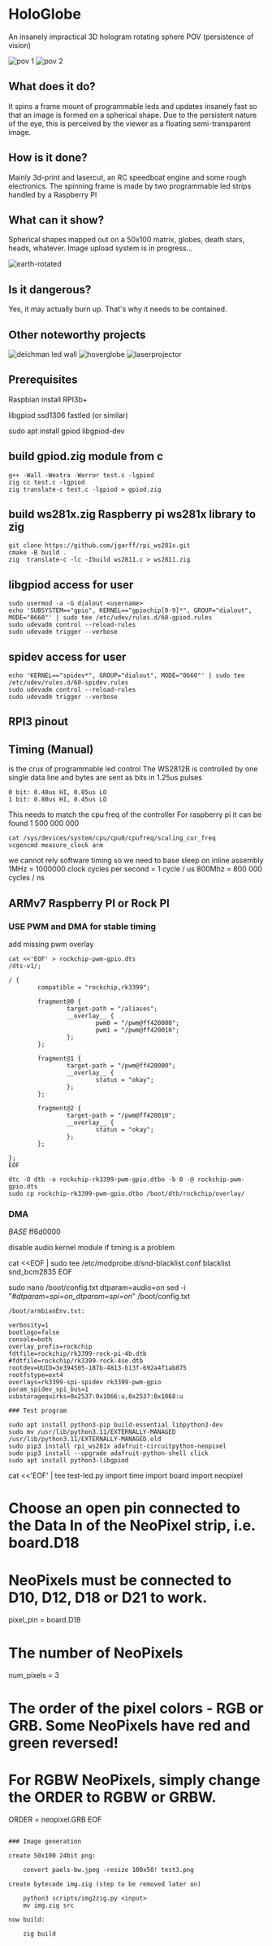 # HoloGlobe

An insanely impractical 3D hologram rotating sphere POV (persistence of vision)

![pov 1](images/pov-globe-1.png)
![pov 2](images/pov-globe-2.png)

## What does it do?

It spins a frame mount of programmable leds and updates insanely fast so that an image
is formed on a spherical shape. Due to the persistent nature of the eye, this is perceived
by the viewer as a floating semi-transparent image.

## How is it done?

Mainly 3d-print and lasercut, an RC speedboat engine and some rough electronics.
The spinning frame is made by two programmable led strips handled by a Raspberry PI

## What can it show?

Spherical shapes mapped out on a 50x100 matrix, globes, death stars, heads, whatever.
Image upload system is in progress...

![earth-rotated](images/output_50x100.png)

## Is it dangerous?

Yes, it may actually burn up. That's why it needs to be contained.

## Other noteworthy projects

![deichman led wall](images/deichmanLedWall.png)
![hoverglobe](images/hoverglobe.png)
![laserprojector](images/laserprojector.png)

## Prerequisites

Raspbian install RPI3b+

libgpiod ssd1306 fastled (or similar)

sudo apt install gpiod libgpiod-dev

## build gpiod.zig module from c

    g++ -Wall -Wextra -Werror test.c -lgpiod
    zig cc test.c -lgpiod
    zig translate-c test.c -lgpiod > gpiod.zig

## build ws281x.zig Raspberry pi ws281x library to zig

    git clone https://github.com/jgarff/rpi_ws281x.git
    cmake -B build .
    zig  translate-c -lc -Ibuild ws2811.c > ws2811.zig

## libgpiod access for user

    sudo usermod -a -G dialout <username>
    echo 'SUBSYSTEM=="gpio", KERNEL=="gpiochip[0-9]*", GROUP="dialout", MODE="0660"' | sudo tee /etc/udev/rules.d/60-gpiod.rules
    sudo udevadm control --reload-rules
    sudo udevadm trigger --verbose

## spidev access for user

    echo 'KERNEL=="spidev*", GROUP="dialout", MODE="0660"' | sudo tee /etc/udev/rules.d/60-spidev.rules
    sudo udevadm control --reload-rules
    sudo udevadm trigger --verbose

## RPI3 pinout
## Timing (Manual)

is the crux of programmable led control
The WS2812B is controlled by one single data line and bytes are sent as bits in 1.25us pulses

    0 bit: 0.40us HI, 0.85us LO
    1 bit: 0.80us HI, 0.45us LO

This needs to match the cpu freq of the controller
For raspberry pi it can be found 1 500 000 000

    cat /sys/devices/system/cpu/cpu0/cpufreq/scaling_cur_freq
    vcgencmd measure_clock arm

we cannot rely software timing so we need to base sleep on inline assembly
1MHz = 1000000 clock cycles per second = 1 cycle / us
800Mhz = 800 000 cycles / ns

## ARMv7 Raspberry PI or Rock PI

### USE PWM and DMA for stable timing

add missing pwm overlay
```
cat <<'EOF' > rockchip-pwm-gpio.dts
/dts-v1/;

/ {
        compatible = "rockchip,rk3399";

        fragment@0 {
                target-path = "/aliases";
                __overlay__ {
                        pwm0 = "/pwm@ff420000";
                        pwm1 = "/pwm@ff420010";
                };
        };

        fragment@1 {
                target-path = "/pwm@ff420000";
                __overlay__ {
                        status = "okay";
                };
        };

        fragment@2 {
                target-path = "/pwm@ff420010";
                __overlay__ {
                        status = "okay";
                };
        };

};
EOF
```

    dtc -O dtb -o rockchip-rk3399-pwm-gpio.dtbo -b 0 -@ rockchip-pwm-gpio.dts
    sudo cp rockchip-rk3399-pwm-gpio.dtbo /boot/dtb/rockchip/overlay/

### DMA

*BASE* ff6d0000

disable audio kernel module if timing is a problem

cat <<EOF | sudo tee /etc/modprobe.d/snd-blacklist.conf
blacklist snd_bcm2835
EOF

sudo nano /boot/config.txt
dtparam=audio=on
sed -i "_#dtparam=spi=on_dtparam=spi=on_" /boot/config.txt

    /boot/armbianEnv.txt:
```
verbosity=1
bootlogo=false
console=both
overlay_prefix=rockchip
fdtfile=rockchip/rk3399-rock-pi-4b.dtb
#fdtfile=rockchip/rk3399-rock-4se.dtb
rootdev=UUID=3e394505-187b-4813-b13f-692a4f1ab875
rootfstype=ext4
overlays=rk3399-spi-spidev rk3399-pwm-gpio
param_spidev_spi_bus=1
usbstoragequirks=0x2537:0x1066:u,0x2537:0x1068:u

### Test program

sudo apt install python3-pip build-essential libpython3-dev
sudo mv /usr/lib/python3.11/EXTERNALLY-MANAGED /usr/lib/python3.11/EXTERNALLY-MANAGED.old
sudo pip3 install rpi_ws281x adafruit-circuitpython-neopixel
sudo pip3 install --upgrade adafruit-python-shell click
sudo apt install python3-libgpiod

```
cat <<'EOF' | tee test-led.py
import time
import board
import neopixel
# Choose an open pin connected to the Data In of the NeoPixel strip, i.e. board.D18
# NeoPixels must be connected to D10, D12, D18 or D21 to work.
pixel_pin = board.D18
# The number of NeoPixels
num_pixels = 3
# The order of the pixel colors - RGB or GRB. Some NeoPixels have red and green reversed!
# For RGBW NeoPixels, simply change the ORDER to RGBW or GRBW.
ORDER = neopixel.GRB
EOF
```

### Image generation

create 50x100 24bit png:

    convert paels-bw.jpeg -resize 100x50! test3.png

create bytecode img.zig (step to be removed later on)

    python3 scripts/img2zig.py <input>
    mv img.zig src

now build:

    zig build
